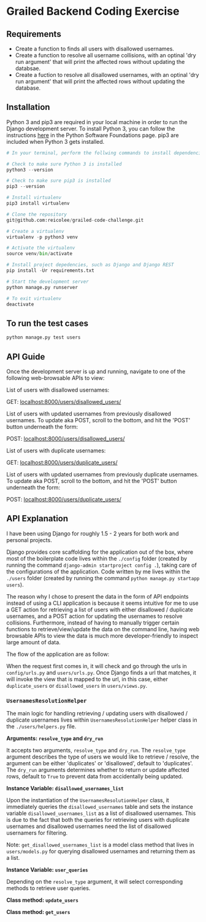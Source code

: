 # Grailed Backend Coding Exercise

## Requirements

- Create a function to finds all users with disallowed usernames.
- Create a function to resolve all username collisions, with an optinal 'dry run argument' that will print the affected rows without updating the databsae.
- Create a fuction to resolve all disallowed usernames, with an optinal 'dry run argument' that will print the affected rows without updating the database.

## Installation

Python 3 and pip3 are required in your local machine in order to run the Django development server. To install Python 3, you can follow the instructions [here](https://www.python.org/downloads/?source=post_page---------------------------) in the Python Software Foundations page. pip3 are included when Python 3 gets installed.

```python
# In your terminal, perform the follwing commands to install dependencies needed to run the project

# Check to make sure Python 3 is installed
python3 --version

# Check to make sure pip3 is installed
pip3 --version

# Install virtualenv
pip3 install virtualenv

# Clone the repository
git@github.com:reicolee/grailed-code-challenge.git

# Create a virtualenv
virtualenv -p python3 venv

# Activate the virtualenv
source venv/bin/activate

# Install project depedencies, such as Django and Django REST
pip install -Ur requirements.txt

# Start the development server
python manage.py runserver

# To exit virtualenv
deactivate

```

## To run the test cases

```python
python manage.py test users
```

## API Guide

Once the development server is up and running, navigate to one of the following web-browsable APIs to view:

List of users with disallowed usernames:

GET: [localhost:8000/users/disallowed_users/](localhost:8000/users/disallowed_users/)

List of users with updated usernames from previously disallowed usernames. To update aka POST, scroll to the bottom, and hit the 'POST' button underneath the form:

POST: [localhost:8000/users/disallowed_users/](localhost:8000/users/disallowed_users/)

List of users with duplicate usernames:

GET: [localhost:8000/users/duplicate_users/](localhost:8000/users/duplicate_users/)

List of users with updated usernames from previously duplicate usernames. To update aka POST, scroll to the bottom, and hit the 'POST' button underneath the form:

POST: [localhost:8000/users/duplicate_users/](localhost:8000/users/duplicate_users/)

## API Explanation

I have been using Django for roughly 1.5 - 2 years for both work and personal projects.

Django provides core scaffolding for the application out of the box, where most of the boilerplate code lives within the `./config` folder (created by running the command `django-admin startproject config .`), taking care of the configurations of the application. Code written by me lives within the `./users` folder (created by running the command `python manage.py startapp users`).

The reason why I chose to present the data in the form of API endpoints instead of using a CLI application is because it seems intuitive for me to use a GET action for retrieving a list of users with either disallowed / duplicate usernames, and a POST action for updating the usernames to resolve collisions. Furthermore, instead of having to manually trigger certain functions to retrieve/view/update the data on the command line, having web browsable APIs to view the data is much more developer-friendly to inspect large amount of data.

The flow of the application are as follow:

When the request first comes in, it will check and go through the urls in `config/urls.py` and `users/urls.py`. Once Django finds a url that matches, it will invoke the view that is mapped to the url, in this case, either `duplicate_users` or `disallowed_users` in `users/views.py`.

### `UsernamesResolutionHelper`

The main logic for handling retrieving / updating users with disallowed / duplicate usernames lives within `UsernamesResolutionHelper` helper class in the `./users/helpers.py` file.

**Arguments: `resolve_type` and `dry_run`**

It accepts two arguments, `resolve_type` and `dry_run`. The `resolve_type` argument describes the type of users we would like to retrieve / resolve, the argument can be either 'duplicates' or 'disallowed', default to 'duplicates'. The `dry_run` arguments determines whether to return or update affected rows, default to `True` to prevent data from accidentally being updated.

**Instance Variable: `disallowed_usernames_list`**

Upon the instantiation of the `UsernamesResolutionHelper` class, it immediately queries the `disallowed_usernames` table and sets the instance variable `disallowed_usernames_list` as a list of disallowed usernames. This is due to the fact that both the queries for retrieving users with duplicate usernames and disallowed usernames need the list of disallowed usernamers for filtering.

Note: `get_disallowed_usernames_list` is a model class method that lives in `users/models.py` for querying disallowed usernames and returning them as a list.

**Instance Variable: `user_queries`**

Depending on the `resolve_type` argument, it will select corresponding methods to retrieve user queries.

**Class method: `update_users`**

**Class method: `get_users`**
